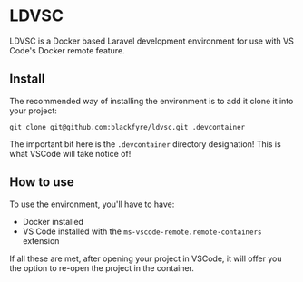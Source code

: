 # LDVSC

LDVSC is a Docker based Laravel development environment for use with VS Code's Docker remote feature.

## Install

The recommended way of installing the environment is to add it clone it into your project:

```
git clone git@github.com:blackfyre/ldvsc.git .devcontainer
```
The important bit here is the `.devcontainer` directory designation! This is what VSCode will take notice of!

## How to use

To use the environment, you'll have to have:

 * Docker installed
 * VS Code installed with the `ms-vscode-remote.remote-containers` extension

If all these are met, after opening your project in VSCode, it will offer you the option to re-open the project in the container.
